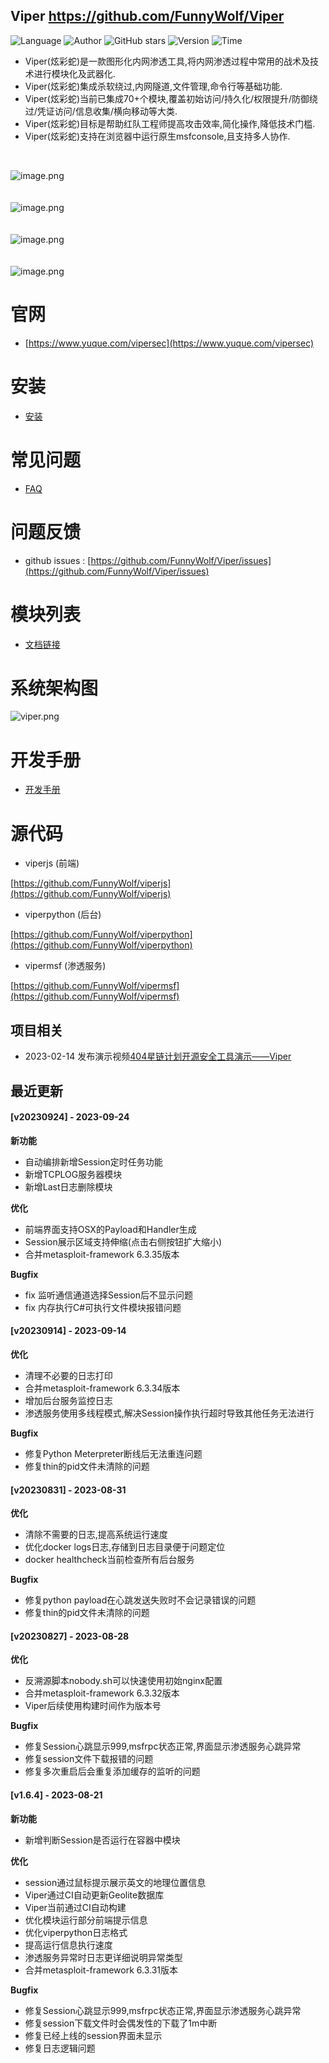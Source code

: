 ## Viper <https://github.com/FunnyWolf/Viper>
<!--auto_detail_badge_begin_0b490ffb61b26b45de3ea5d7dd8a582e-->
![Language](https://img.shields.io/badge/Language-JS/Python-blue)
![Author](https://img.shields.io/badge/Author-FunnyWolf-orange)
![GitHub stars](https://img.shields.io/github/stars/FunnyWolf/Viper.svg?style=flat&logo=github)
![Version](https://img.shields.io/badge/Version-V20230924-red)
![Time](https://img.shields.io/badge/Join-20210323-green)
<!--auto_detail_badge_end_fef74f2d7ea73fcc43ff78e05b1e7451-->


- Viper(炫彩蛇)是一款图形化内网渗透工具,将内网渗透过程中常用的战术及技术进行模块化及武器化.
- Viper(炫彩蛇)集成杀软绕过,内网隧道,文件管理,命令行等基础功能.
- Viper(炫彩蛇)当前已集成70+个模块,覆盖初始访问/持久化/权限提升/防御绕过/凭证访问/信息收集/横向移动等大类.
- Viper(炫彩蛇)目标是帮助红队工程师提高攻击效率,简化操作,降低技术门槛.
- Viper(炫彩蛇)支持在浏览器中运行原生msfconsole,且支持多人协作.

<br>

![image.png](https://cdn.nlark.com/yuque/0/2021/png/159259/1631687579184-a2603220-9009-4240-9709-76b503fe8174.png?x-oss-process=image%2Fresize%2Cw_1504%2Climit_0)
<br>
<br>
<br>
![image.png](https://cdn.nlark.com/yuque/0/2021/png/159259/1628573079014-871d0573-ef2a-4267-974b-1026d6ed2466.png?x-oss-process=image%2Fresize%2Cw_1504%2Climit_0)
<br>
<br>
<br>
![image.png](https://cdn.nlark.com/yuque/0/2020/png/159259/1609217703998-8bebe969-7a26-4f75-b2cb-6dca34a39951.png#align=left&display=inline&height=511&margin=%5Bobject%20Object%5D&name=image.png&originHeight=1022&originWidth=2028&size=191127&status=done&style=none&width=1014)
<br>
<br>
<br>
![image.png](https://cdn.nlark.com/yuque/0/2020/png/159259/1609217723155-f57417f1-2229-4386-888a-c8608449643c.png#align=left&display=inline&height=511&margin=%5Bobject%20Object%5D&name=image.png&originHeight=1022&originWidth=2028&size=296317&status=done&style=none&width=1014)
<br>

# 官网

- [https://www.yuque.com/vipersec](https://www.yuque.com/vipersec)

# 安装

- [安装](https://www.yuque.com/vipersec/help/olg1ua)

# 常见问题

- [FAQ](https://www.yuque.com/vipersec/faq)

# 问题反馈

- github issues : [https://github.com/FunnyWolf/Viper/issues](https://github.com/FunnyWolf/Viper/issues)

# 模块列表

- [文档链接](https://www.yuque.com/vipersec/module)

# 系统架构图
![viper.png](https://cdn.nlark.com/yuque/0/2021/png/159259/1627364231093-768d3b07-e044-4a2d-a3fa-e9ebd92a0828.png)

# 开发手册

- [开发手册](https://www.yuque.com/vipersec/code)

# 源代码

- viperjs (前端)

[https://github.com/FunnyWolf/viperjs](https://github.com/FunnyWolf/viperjs)

- viperpython (后台)

[https://github.com/FunnyWolf/viperpython](https://github.com/FunnyWolf/viperpython)

- vipermsf (渗透服务)

[https://github.com/FunnyWolf/vipermsf](https://github.com/FunnyWolf/vipermsf)

<!--auto_detail_active_begin_e1c6fb434b6f0baf6912c7a1934f772b-->
## 项目相关

- 2023-02-14 发布演示视频[404星链计划开源安全工具演示——Viper](https://www.bilibili.com/video/BV1zv4y1s7xv)

## 最近更新

#### [v20230924] - 2023-09-24

**新功能**  
- 自动编排新增Session定时任务功能  
- 新增TCPLOG服务器模块  
- 新增Last日志删除模块  

**优化**  
- 前端界面支持OSX的Payload和Handler生成  
- Session展示区域支持伸缩(点击右侧按钮扩大缩小)  
- 合并metasploit-framework 6.3.35版本  

**Bugfix**  
- fix 监听通信通道选择Session后不显示问题  
- fix 内存执行C#可执行文件模块报错问题

#### [v20230914] - 2023-09-14

**优化**  
- 清理不必要的日志打印  
- 合并metasploit-framework 6.3.34版本  
- 增加后台服务监控日志  
- 渗透服务使用多线程模式,解决Session操作执行超时导致其他任务无法进行  

**Bugfix**  
- 修复Python Meterpreter断线后无法重连问题  
- 修复thin的pid文件未清除的问题

#### [v20230831] - 2023-08-31

**优化**  
- 清除不需要的日志,提高系统运行速度  
- 优化docker logs日志,存储到日志目录便于问题定位  
- docker healthcheck当前检查所有后台服务  

**Bugfix**  
- 修复python payload在心跳发送失败时不会记录错误的问题  
- 修复thin的pid文件未清除的问题

#### [v20230827] - 2023-08-28

**优化**  
- 反溯源脚本nobody.sh可以快速使用初始nginx配置  
- 合并metasploit-framework 6.3.32版本  
- Viper后续使用构建时间作为版本号  

**Bugfix**  
- 修复Session心跳显示999,msfrpc状态正常,界面显示渗透服务心跳异常  
- 修复session文件下载报错的问题  
- 修复多次重启后会重复添加缓存的监听的问题

#### [v1.6.4] - 2023-08-21

**新功能**  
- 新增判断Session是否运行在容器中模块  

**优化**  
- session通过鼠标提示展示英文的地理位置信息  
- Viper通过CI自动更新Geolite数据库  
- Viper当前通过CI自动构建  
- 优化模块运行部分前端提示信息  
- 优化viperpython日志格式  
- 提高运行信息执行速度  
- 渗透服务异常时日志更详细说明异常类型  
- 合并metasploit-framework 6.3.31版本  

**Bugfix**  
- 修复Session心跳显示999,msfrpc状态正常,界面显示渗透服务心跳异常  
- 修复session下载文件时会偶发性的下载了1m中断  
- 修复已经上线的session界面未显示  
- 修复日志逻辑问题

<!--auto_detail_active_end_f9cf7911015e9913b7e691a7a5878527-->
